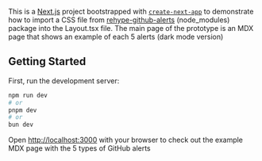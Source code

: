 This is a [Next.js](https://nextjs.org) project bootstrapped with [`create-next-app`](https://nextjs.org/docs/app/api-reference/cli/create-next-app) to demonstrate how to import a CSS file from [rehype-github-alerts](https://github.com/chrisweb/rehype-github-alerts) (node_modules) package into the Layout.tsx file. The main page of the prototype is an MDX page that shows an example of each 5 alerts (dark mode version)

## Getting Started

First, run the development server:

```bash
npm run dev
# or
pnpm dev
# or
bun dev
```

Open [http://localhost:3000](http://localhost:3000) with your browser to check out the example MDX page with the 5 types of GitHub alerts


